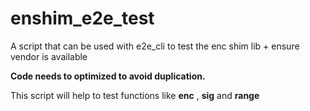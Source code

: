 # enshim_e2e_test
A script that can be used with e2e_cli to test the enc shim lib + ensure vendor is available

**Code needs to optimized to avoid duplication.** 

This script will help to test functions like **enc** , **sig** and **range**
